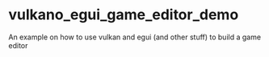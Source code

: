 # vulkano_egui_game_editor_demo
An example on how to use vulkan and egui (and other stuff) to build a game editor
